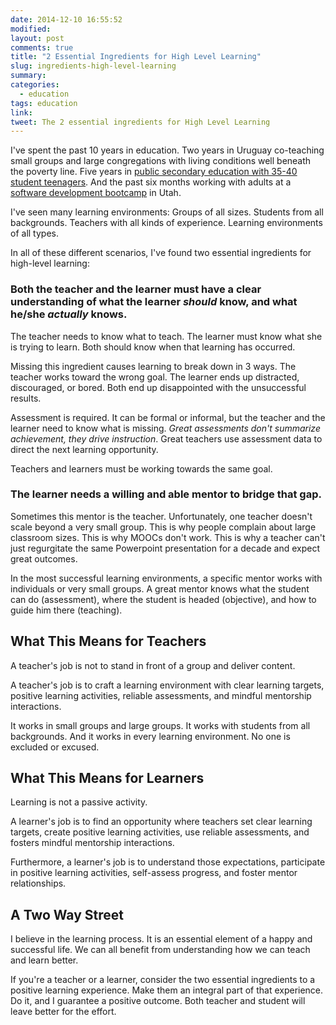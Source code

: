 ```yaml
---
date: 2014-12-10 16:55:52
modified:
layout: post
comments: true
title: "2 Essential Ingredients for High Level Learning"
slug: ingredients-high-level-learning
summary:
categories:
  - education
tags: education
link: 
tweet: The 2 essential ingredients for High Level Learning
---
```


I've spent the past 10 years in education. Two years in Uruguay co-teaching small groups and large congregations with living conditions well beneath the poverty line. Five years in [public secondary education with 35-40 student teenagers](http://hickscte.com). And the past six months working with adults at a [software development bootcamp](http://devmounta.in) in Utah.

I've seen many learning environments: Groups of all sizes. Students from all backgrounds. Teachers with all kinds of experience. Learning environments of all types.

In all of these different scenarios, I've found two essential ingredients for high-level learning:

### Both the teacher and the learner must have a clear understanding of what the learner *should* know, and what he/she *actually* knows.

The teacher needs to know what to teach. The learner must know what she is trying to learn. Both should know when that learning has occurred.

Missing this ingredient causes learning to break down in 3 ways. The teacher works toward the wrong goal. The learner ends up distracted, discouraged, or bored. Both end up disappointed with the unsuccessful results.

Assessment is required. It can be formal or informal, but the teacher and the learner need to know what is missing. *Great assessments don't summarize achievement, they drive instruction*. Great teachers use assessment data to direct the next learning opportunity.

Teachers and learners must be working towards the same goal.

### The learner needs a willing and able mentor to bridge that gap.

Sometimes this mentor is the teacher. Unfortunately, one teacher doesn't scale beyond a very small group. This is why people complain about large classroom sizes. This is why MOOCs don't work. This is why a teacher can't just regurgitate the same Powerpoint presentation for a decade and expect great outcomes.

In the most successful learning environments, a specific mentor works with individuals or very small groups. A great mentor knows what the student can do (assessment), where the student is headed (objective), and how to guide him there (teaching).

## What This Means for Teachers

A teacher's job is not to stand in front of a group and deliver content. 

A teacher's job is to craft a learning environment with clear learning targets, positive learning activities, reliable assessments, and mindful mentorship interactions.

It works in small groups and large groups. It works with students from all backgrounds. And it works in every learning environment. No one is excluded or excused.

## What This Means for Learners

Learning is not a passive activity.

A learner's job is to find an opportunity where teachers set clear learning targets, create positive learning activities, use reliable assessments, and fosters mindful mentorship interactions.

Furthermore, a learner's job is to understand those expectations, participate in positive learning activities, self-assess progress, and foster mentor relationships.

## A Two Way Street

I believe in the learning process. It is an essential element of a happy and successful life. We can all benefit from understanding how we can teach and learn better.

If you're a teacher or a learner, consider the two essential ingredients to a positive learning experience. Make them an integral part of that experience. Do it, and I guarantee a positive outcome. Both teacher and student will leave better for the effort.